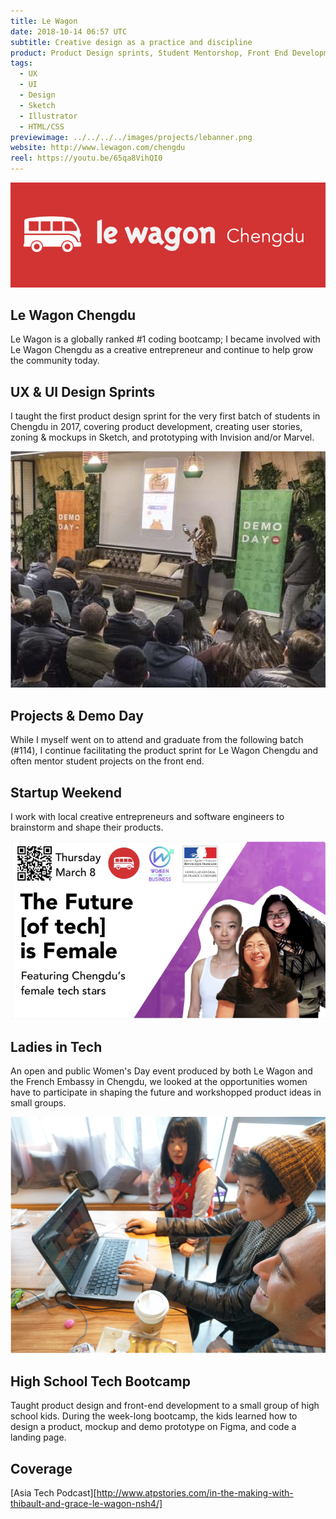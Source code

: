 ```yaml
---
title: Le Wagon
date: 2018-10-14 06:57 UTC
subtitle: Creative design as a practice and discipline
product: Product Design sprints, Student Mentorshop, Front End Development, WeChat Mini Programs
tags:
  - UX
  - UI
  - Design
  - Sketch
  - Illustrator
  - HTML/CSS
previewimage: ../../../../images/projects/lebanner.png
website: http://www.lewagon.com/chengdu
reel: https://youtu.be/65qa8VihQI0
---
```


![lewagon_cdu](../images/projects/le_1.png)

## Le Wagon Chengdu

Le Wagon is a globally ranked #1 coding bootcamp; I became involved with Le Wagon Chengdu as a creative entrepreneur and continue to help grow the community today.

## UX & UI Design Sprints

I taught the first product design sprint for the very first batch of students in Chengdu in 2017, covering product development, creating user stories, zoning & mockups in Sketch, and prototyping with Invision and/or Marvel.

![demoday](../images/projects/le_5.png)

## Projects & Demo Day

While I myself went on to attend and graduate from the following batch (#114), I continue facilitating the product sprint for Le Wagon Chengdu and often mentor student projects on the front end.

## Startup Weekend

I work with local creative entrepreneurs and software engineers to brainstorm and shape their products.

![ladies_in_tech](../images/projects/le_2.png)

## Ladies in Tech

An open and public Women's Day event produced by both Le Wagon and the French Embassy in Chengdu, we looked at the opportunities women have to participate in shaping the future and workshopped product ideas in small groups.

![teach](../images/projects/le_4.png)

## High School Tech Bootcamp

Taught product design and front-end development to a small group of high school kids. During the week-long bootcamp, the kids learned how to design a product, mockup and demo prototype on Figma, and code a landing page.

## Coverage

[Asia Tech Podcast][http://www.atpstories.com/in-the-making-with-thibault-and-grace-le-wagon-nsh4/]

